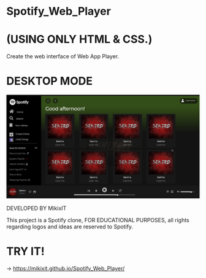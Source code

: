 # Spotify_Web_Player
# (USING ONLY HTML & CSS.)
Create the web interface of Web App Player.

# DESKTOP MODE
![](CHEESE.gif)

DEVELOPED BY MikixIT


This project is a Spotify clone, FOR EDUCATIONAL PURPOSES, all rights regarding logos and ideas are reserved to Spotify.

# TRY IT!
-> https://mikixit.github.io/Spotify_Web_Player/
